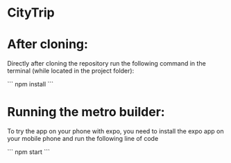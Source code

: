 # CityTrip

<h1>After cloning:</h1>
<p>Directly after cloning the repository run the following command in the terminal (while located in the project folder):</p>
```
    npm install
```

<h1>Running the metro builder:</h1>
<p>To try the app on your phone with expo, you need to install the expo app on your mobile phone and run the following line of code</p>
```
    npm start
```